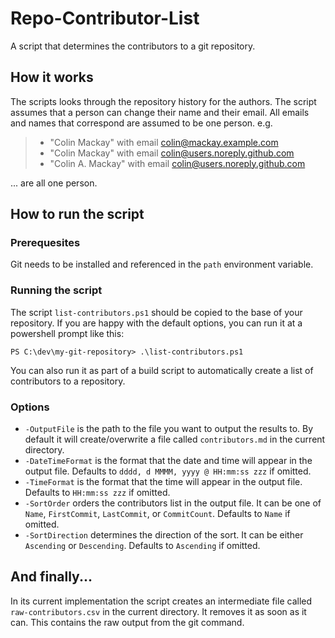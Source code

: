 # Repo-Contributor-List
A script that determines the contributors to a git repository.

## How it works
The scripts looks through the repository history for the authors. The script assumes that a person can change their name and their email. All emails and names that correspond are assumed to be one person. e.g. 
> * "Colin Mackay" with email colin@mackay.example.com
> * "Colin Mackay" with email colin@users.noreply.github.com
> * "Colin A. Mackay" with email colin@users.noreply.github.com

... are all one person.

## How to run the script

### Prerequesites

Git needs to be installed and referenced in the `path` environment variable.

### Running the script

The script `list-contributors.ps1` should be copied to the base of your repository. If you are happy with the default options, you can run it at a powershell prompt like this:

```
PS C:\dev\my-git-repository> .\list-contributors.ps1
```

You can also run it as part of a build script to automatically create a list of contributors to a repository.

### Options

* `-OutputFile` is the path to the file you want to output the results to. By default it will create/overwrite a file called `contributors.md` in the current directory.
* `-DateTimeFormat` is the format that the date and time will appear in the output file. Defaults to `dddd, d MMMM, yyyy @ HH:mm:ss zzz` if omitted.
* `-TimeFormat` is the format that the time will appear in the output file. Defaults to `HH:mm:ss zzz` if omitted.
* `-SortOrder` orders the contributors list in the output file. It can be one of `Name`, `FirstCommit`, `LastCommit`, or `CommitCount`. Defaults to `Name` if omitted.
* `-SortDirection` determines the direction of the sort. It can be either `Ascending` or `Descending`. Defaults to `Ascending` if omitted.

## And finally...

In its current implementation the script creates an intermediate file called `raw-contributors.csv` in the current directory. It removes it as soon as it can. This contains the raw output from the git command.